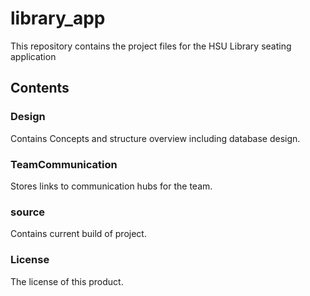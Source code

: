 # library_app
This repository contains the project files for the HSU Library seating application

## Contents

### Design
Contains Concepts and structure overview including database design.

### TeamCommunication
Stores links to communication hubs for the team.

### source
Contains current build of project.

### License
The license of this product.
